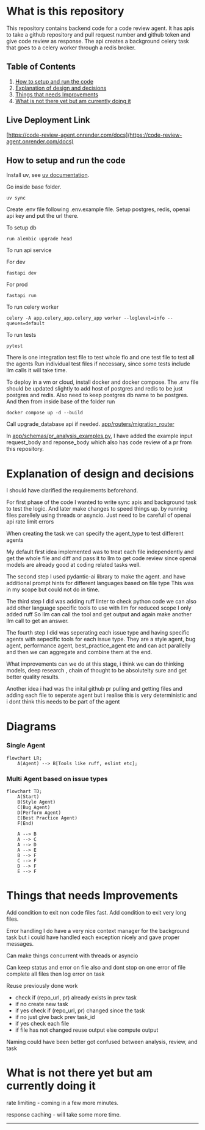 # What is this repository

This repository contains backend code for a code review agent.
It has apis to take a github repository and pull request number and github token and give code review as response.
The api creates a background celery task that goes to a celery worker through a redis broker.

## Table of Contents

1. [How to setup and run the code](#how-to-setup-and-run-the-code)
2. [Explanation of design and decisions](#explanation-of-design-and-decisions)
3. [Things that needs Improvements](#things-that-needs-improvements)
4. [What is not there yet but am currently doing it](#what-is-not-there-yet-but-am-currently-doing-it)

## Live Deployment Link

[https://code-review-agent.onrender.com/docs](https://code-review-agent.onrender.com/docs)

## How to setup and run the code

Install uv, see [uv documentation](https://docs.astral.sh/uv/).

Go inside base folder.

`uv sync`

Create .env file following .env.example file.
Setup postgres, redis, openai api key and put the url there.

To setup db

`run alembic upgrade head`

To run api service

For dev

`fastapi dev`

For prod

`fastapi run`

To run celery worker

`celery -A app.celery_app.celery_app worker --loglevel=info --queues=default`

To run tests

`pytest`

There is one integration test file to test whole flo and one test file to test all the agents
Run individual test files if necessary, since some tests include llm calls it will take time.

To deploy in a vm or cloud, install docker and docker compose. The .env file should be updated slightly to add host of postgres and redis to be just postgres and redis. Also need to keep postgres db name to be postgres. And then from inside base of the folder run

`docker compose up -d --build`

Call upgrade_database api if needed. [app/routers/migration_router](app/routers/migration_router)

In [app/schemas/pr_analysis_examples.py](app/schemas/pr_analysis_examples.py), I have added the example input request_body and reponse_body which also has code review of a pr from this repository.

# Explanation of design and decisions

I should have clarified the requirements beforehand.

For first phase of the code I wanted to write sync apis and background task to test the logic.
And later make changes to speed things up. by running files parellely using threads or asyncio.
Just need to be carefull of openai api rate limit errors

When creating the task we can specify the agent_type to test different agents

My default first idea implemented was to treat each file independently and get the whole file and diff and pass it to llm to get code review since openai models are already good at coding related tasks well.

The second step I used pydantic-ai library to make the agent.
and have additional prompt hints for different languages
based on file type This was in my scope but could not do in time.

The third step I did was adding ruff linter to check python code
we can also add other language specific tools to use with llm for reduced scope I only added ruff
So llm can call the tool and get output and again make another llm call to get an answer.

The fourth step I did was seperating each issue type and having specific agents
with sepecific tools for each issue type.
They are a style agent, bug agent, performance agent, best_practice_agent etc and can act parallelly and then we can aggregate and combine them at the end.

What improvements can we do at this stage, i think we can do thinking models, deep research , chain of thought to be absolutelty sure and get better quality results.

Another idea i had was the inital github pr pulling and getting files and adding each file to seperate agent but i realise this is very deterministic and i dont think this needs to be part of the agent

# Diagrams

### Single Agent

```mermaid
flowchart LR;
    A(Agent) --> B[Tools like ruff, eslint etc];

```

### Multi Agent based on issue types

```mermaid
flowchart TD;
    A(Start)
    B(Style Agent)
    C(Bug Agent)
    D(Perform Agent)
    E(Best Practice Agent)
    F(End)

    A --> B
    A --> C
    A --> D
    A --> E
    B --> F
    C --> F
    D --> F
    E --> F
```

# Things that needs Improvements

Add condition to exit non code files fast.
Add condition to exit very long files.

Error handling I do have a very nice context manager for the background task
but i could have handled each exception nicely and gave proper messages.

Can make things concurrent with threads or asyncio

Can keep status and error on file also and dont stop on one error of file complete all files then log error on task

Reuse previously done work

- check if (repo_url, pr) already exists in prev task
- if no create new task
- if yes check if (repo_url, pr) changed since the task
- if no just give back prev task_id
- if yes check each file
- if file has not changed reuse output else compute output

Naming could have been better got confused between analysis, review, and task

# What is not there yet but am currently doing it

rate limiting - coming in a few more minutes.

response caching - will take some more time.

---

```

```
